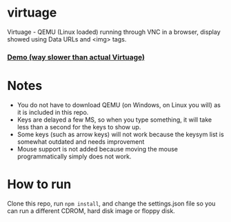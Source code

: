 # virtuage
Virtuage - QEMU (Linux loaded) running through VNC in a browser, display showed using Data URLs and &lt;img&gt; tags.

### [Demo (way slower than actual Virtuage)](https://qvnc.seven7four4.repl.co/)
# Notes
- You do not have to download QEMU (on Windows, on Linux you will) as it is included in this repo.
- Keys are delayed a few MS, so when you type something, it will take less than a second for the keys to show up.
- Some keys (such as arrow keys) will not work because the keysym list is somewhat outdated and needs improvement
- Mouse support is not added because moving the mouse programmatically simply does not work.

# How to run
Clone this repo, run `npm install`, and change the settings.json file so you can run a different CDROM, hard disk image or floppy disk.
